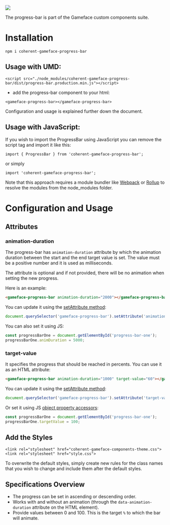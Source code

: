 <!--Copyright (c) Coherent Labs AD. All rights reserved. Licensed under the MIT License. See License.txt in the project root for license information. -->

<a href="https://www.npmjs.com/package/coherent-gameface-progress-bar"><img src="http://img.shields.io/npm/v/coherent-gameface-progress-bar.svg?style=flat-square"/></a>

The progress-bar is part of the Gameface custom components suite.

Installation
===================

```
npm i coherent-gameface-progress-bar
```

## Usage with UMD:

~~~~{.html}
<script src="./node_modules/coherent-gameface-progress-bar/dist/progress-bar.production.min.js"></script>
~~~~

* add the progress-bar component to your html:

~~~~{.html}
<gameface-progress-bar></gameface-progress-bar>
~~~~

Configuration and usage is explained further down the document. 

## Usage with JavaScript:

If you wish to import the ProgressBar using JavaScript you can remove the script tag and import it like this:

~~~~{.js}
import { ProgressBar } from 'coherent-gameface-progress-bar';
~~~~

or simply

~~~~{.js}
import 'coherent-gameface-progress-bar';
~~~~

Note that this approach requires a module bundler like
[Webpack](https://webpack.js.org/) or [Rollup](https://rollupjs.org/guide/en/)
to resolve the modules from the node_modules folder.

# Configuration and Usage

## Attributes

### animation-duration

The progress-bar has `animation-duration` attribute by which the animation
duration between the start and the end target value is set. The value must be a positive number and it is used as milliseconds.

The attribute is optional and if not provided, there will be no animation when
setting the new progress.

Here is an example:
```html
<gameface-progress-bar animation-duration="2000"></gameface-progress-bar>
```

You can update it using the [setAttribute method](https://developer.mozilla.org/en-US/docs/Web/API/Element/setAttribute):

```js
document.querySelector('gameface-progress-bar').setAttribute('animation-duration', 1000);
```

You can also set it using JS:

```js
const progressBarOne = document.getElementById('progress-bar-one');
progressBarOne.animDuration = 5000;
```

### target-value

It specifies the progress that should be reached in percents.
You can use it as an HTML attribute:

```html
<gameface-progress-bar animation-duration="1000" target-value="60"></gameface-progress-bar>
```

You can update it using the [setAttribute method](https://developer.mozilla.org/en-US/docs/Web/API/Element/setAttribute):

```js
document.querySelector('gameface-progress-bar').setAttribute('target-value', 100);
```

Or set it using JS [object property accessors](https://developer.mozilla.org/en-US/docs/Web/JavaScript/Reference/Operators/Property_accessors):

```js
const progressBarOne = document.getElementById('progress-bar-one');
progressBarOne.targetValue = 100;
```

## Add the Styles

~~~~{.css}
<link rel="stylesheet" href="coherent-gameface-components-theme.css">
<link rel="stylesheet" href="style.css">
~~~~

To overwrite the default styles, simply create new rules for the class names
that you wish to change and include them after the default styles.

## Specifications Overview

- The progress can be set in ascending or descending order.
- Works with and without an animation (through the `data-animation-duration` attribute on the HTML element).
- Provide values between 0 and 100. This is the target `%` to which the bar will animate.
